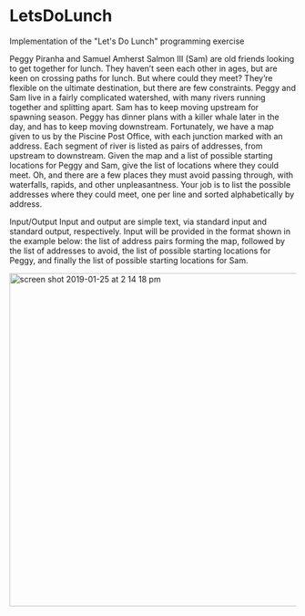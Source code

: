 # LetsDoLunch
Implementation of the "Let's Do Lunch" programming exercise


Peggy Piranha and Samuel Amherst Salmon III (Sam) are old friends looking to get together for lunch. They haven’t seen each other in ages, but are keen on crossing paths for lunch. But where could they meet? They’re flexible on the ultimate destination, but there are few constraints.
Peggy and Sam live in a fairly complicated watershed, with many rivers running together and splitting apart. Sam has to keep moving upstream for spawning season. Peggy has dinner plans with a killer whale later in the day, and has to keep moving downstream. Fortunately, we have a map given to us by the Piscine Post Office, with each junction marked with an address. Each segment of river is listed as pairs of addresses, from upstream to downstream. Given the map and a list of possible starting locations for Peggy and Sam, give the list of locations where they could meet. Oh, and there are a few places they must avoid passing through, with waterfalls, rapids, and other unpleasantness. Your job is to list the possible addresses where they could meet, one per line and sorted alphabetically by address.

Input/Output
Input and output are simple text, via standard input and standard output, respectively. Input will be provided in the format shown in the example below: the list of address pairs forming the map, followed by the list of addresses to avoid, the list of possible starting locations for Peggy, and finally the list of possible starting locations for Sam.
 
 
<img width="585" alt="screen shot 2019-01-25 at 2 14 18 pm" src="https://user-images.githubusercontent.com/22481757/51770665-23499780-20ac-11e9-9f36-513ece307933.png">



